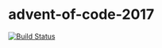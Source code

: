 # advent-of-code-2017

[![Build Status](https://travis-ci.org/stevenhorsman/advent-of-code-2017.svg?branch=master)](https://travis-ci.org/stevenhorsman/advent-of-code-2017)